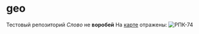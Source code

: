 # geo
Тестовый репозиторий
*Слово* не **воробей**
На [карте](https://ru.wikipedia.org/wiki/%D0%A0%D0%9F%D0%9A-74) отражены:
![РПК-74](https://upload.wikimedia.org/wikipedia/commons/a/aa/Soviet_RPK-74.JPEG)
